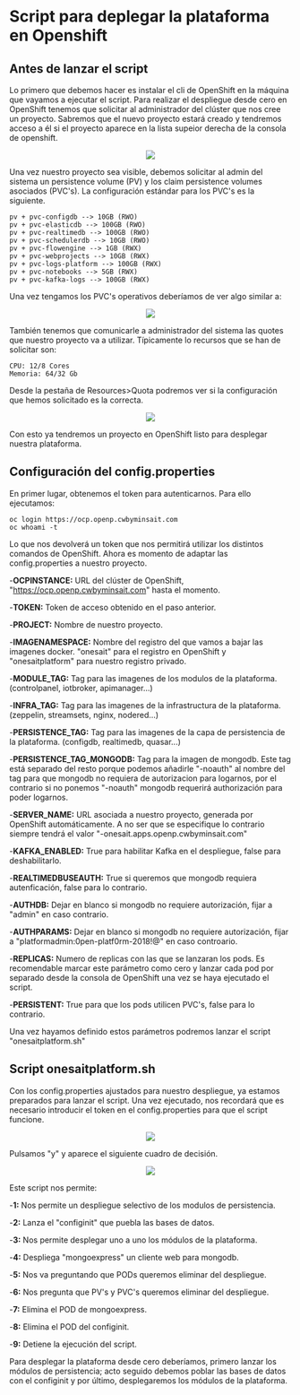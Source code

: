 # Script para deplegar la plataforma en Openshift

## Antes de lanzar el script 

Lo primero que debemos hacer es instalar el cli de OpenShift en la máquina que vayamos a ejecutar el script. Para realizar el despliegue desde cero en OpenShift tenemos que solicitar al administrador del clúster que nos cree un proyecto. Sabremos que el nuevo proyecto estará creado y tendremos acceso a él si el proyecto aparece en la lista supeior derecha de la consola de openshift.

<p align="center">
    <img src='resources/images/onesait-platform-ocp-projects.png'/>
</p>

Una vez nuestro proyecto sea visible, debemos solicitar al admin del sistema un persistence volume (PV) y los claim persistence volumes asociados (PVC's). La configuración estándar para los PVC's es la siguiente.  

    pv + pvc-configdb --> 10GB (RWO)
    pv + pvc-elasticdb --> 100GB (RWO)
    pv + pvc-realtimedb --> 100GB (RWO)
    pv + pvc-schedulerdb --> 10GB (RWO)
    pv + pvc-flowengine --> 1GB (RWX)
    pv + pvc-webprojects --> 10GB (RWX)
    pv + pvc-logs-platform --> 100GB (RWX)
    pv + pvc-notebooks --> 5GB (RWX)
    pv + pvc-kafka-logs --> 100GB (RWX)
    
Una vez tengamos los PVC's operativos deberíamos de ver algo similar a:
    
<p align="center">
    <img src='resources/images/onesait-platform-ocp-storage.png'/>
</p>

También tenemos que comunicarle a administrador del sistema las quotes que nuestro proyecto va a utilizar. Típicamente lo recursos que se han de solicitar son:

    CPU: 12/8 Cores
    Memoria: 64/32 Gb
    
Desde la pestaña de Resources>Quota podremos ver si la configuración que hemos solicitado es la correcta.

<p align="center">
    <img src='resources/images/onesait-platform-ocp-quota.png'/>
</p>
    
Con esto ya tendremos un proyecto en OpenShift listo para desplegar nuestra plataforma.

## Configuración del config.properties

En primer lugar, obtenemos el token para autenticarnos. Para ello ejecutamos:

    oc login https://ocp.openp.cwbyminsait.com
    oc whoami -t
    
Lo que nos devolverá un token que nos permitirá utilizar los distintos comandos de OpenShift. Ahora es momento de adaptar las config.properties a nuestro proyecto.

-**OCPINSTANCE:** URL del clúster de OpenShift, "https://ocp.openp.cwbyminsait.com" hasta el momento.

-**TOKEN:** Token de acceso obtenido en el paso anterior.

-**PROJECT:** Nombre de nuestro proyecto.

-**IMAGENAMESPACE:** Nombre del registro del que vamos a bajar las imagenes docker. "onesait" para el registro en OpenShift y "onesaitplatform" para nuestro registro privado.

-**MODULE_TAG:** Tag para las imagenes de los modulos de la plataforma. (controlpanel, iotbroker, apimanager...)

-**INFRA_TAG:** Tag para las imagenes de la infrastructura de la plataforma. (zeppelin, streamsets, nginx, nodered...)

-**PERSISTENCE_TAG:** Tag para las imagenes de la capa de persistencia de la plataforma. (configdb, realtimedb, quasar...)

-**PERSISTENCE_TAG_MONGODB:** Tag para la imagen de mongodb. Este tag está separado del resto porque podemos añadirle "-noauth" al nombre del tag para que mongodb no requiera de autorizacion para logarnos, por el contrario si no ponemos "-noauth" mongodb requerirá authorización para poder logarnos.

-**SERVER_NAME:** URL asociada a nuestro proyecto, generada por OpenShift automáticamente. A no ser que se especifique lo contrario siempre tendrá el valor "<PROJECT>-onesait.apps.openp.cwbyminsait.com"

-**KAFKA_ENABLED:** True para habilitar Kafka en el despliegue, false para deshabilitarlo.

-**REALTIMEDBUSEAUTH:** True si queremos que mongodb requiera autenficación, false para lo contrario.

-**AUTHDB:** Dejar en blanco si mongodb no requiere autorización, fijar a "admin" en caso contrario.

-**AUTHPARAMS:** Dejar en blanco si mongodb no requiere autorización, fijar a "platformadmin:0pen-platf0rm-2018!@" en caso controario.

-**REPLICAS:** Numero de replicas con las que se lanzaran los pods. Es recomendable marcar este parámetro como cero y lanzar cada pod por separado desde la consola de OpenShift una vez se haya ejecutado el script.

-**PERSISTENT:** True para que los pods utilicen PVC's, false para lo contrario.

Una vez hayamos definido estos parámetros podremos lanzar el script "onesaitplatform.sh"

## Script onesaitplatform.sh

Con los config.properties ajustados para nuestro despliegue, ya estamos preparados para lanzar el script. Una vez ejecutado, nos recordará que es necesario introducir el token en el config.properties para que el script funcione.

<p align="center">
    <img src='resources/images/onesait-platform-ocp-advice.png'/>
</p>

Pulsamos "y" y aparece el siguiente cuadro de decisión.

<p align="center">
    <img src='resources/images/onesait-platform-ocp-script.png'/>
</p>

Este script nos permite:

-**1:** Nos permite un despliegue selectivo de los modulos de persistencia.

-**2:** Lanza el "configinit" que puebla las bases de datos.

-**3:** Nos permite desplegar uno a uno los módulos de la plataforma.

-**4:** Despliega "mongoexpress" un cliente web para mongodb.

-**5:** Nos va preguntando que PODs queremos eliminar del despliegue.

-**6:** Nos pregunta que PV's y PVC's queremos eliminar del despliegue.

-**7:** Elimina el POD de mongoexpress.

-**8:** Elimina el POD del configinit.

-**9:** Detiene la ejecución del script.

Para desplegar la plataforma desde cero deberíamos, primero lanzar los módulos de persistencia; acto seguido debemos poblar las bases de datos con el configinit y por último, desplegaremos los módulos de la plataforma.
    
